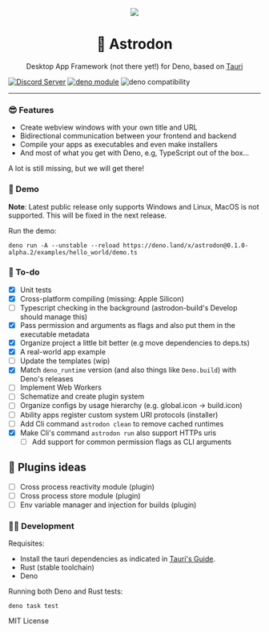 <p align="center">
	<img align="center" src="https://avatars.githubusercontent.com/u/97196209?s=200&v=4"  />
	<br>
    <h1 align="center">🦕 Astrodon  </h1>
    <p align="center">Desktop App Framework (not there yet!) for Deno, based on <a href="https://tauri.studio/">Tauri</a></p>
</p>

[![Discord Server](https://discordapp.com/api/guilds/928673465882513430/widget.png)](https://discord.gg/adYYqHHDBA)
[![deno module](https://shield.deno.dev/x/astrodon)](https://deno.land/x/astrodon)
![deno compatibility](https://shield.deno.dev/deno/^1.20.2)

---

### 😎 Features

- Create webview windows with your own title and URL
- Bidirectional communication between your frontend and backend
- Compile your apps as executables and even make installers
- And most of what you get with Deno, e.g, TypeScript out of the box...

A lot is still missing, but we will get there!

### 🎁 Demo

**Note**: Latest public release only supports Windows and Linux, MacOS is not
supported. This will be fixed in the next release.

Run the demo:

```
deno run -A --unstable --reload https://deno.land/x/astrodon@0.1.0-alpha.2/examples/hello_world/demo.ts
```

### 📜 To-do

- [x] Unit tests
- [x] Cross-platform compiling (missing: Apple Silicon)
- [ ] Typescript checking in the background (astrodon-build's Develop should
      manage this)
- [x] Pass permission and arguments as flags and also put them in the executable
      metadata
- [x] Organize project a little bit better (e.g move dependencies to deps.ts)
- [x] A real-world app example
- [ ] Update the templates (wip)
- [x] Match `deno_runtime` version (and also things like `Deno.build`) with
      Deno's releases
- [ ] Implement Web Workers
- [ ] Schematize and create plugin system
- [ ] Organize configs by usage hierarchy (e.g. global.icon -> build.icon)
- [ ] Ability apps register custom system URI protocols (installer)
- [ ] Add Cli command `astrodon clean` to remove cached runtimes
- [x] Make Cli's command `astrodon run` also support HTTPs uris
    - [ ] Add support for common permission flags as CLI arguments

## 🤔 Plugins ideas

- [ ] Cross process reactivity module (plugin)
- [ ] Cross process store module (plugin)
- [ ] Env variable manager and injection for builds (plugin)

### 👩‍💻 Development

Requisites:

- Install the tauri dependencies as indicated in
  [Tauri's Guide](https://tauri.studio/en/docs/getting-started/intro).
- Rust (stable toolchain)
- Deno

Running both Deno and Rust tests:

```
deno task test
```

MIT License
